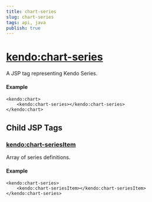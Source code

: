```yaml
---
title: chart-series
slug: chart-series
tags: api, java
publish: true
---
```


# <kendo:chart-series>
A JSP tag representing Kendo Series.

#### Example
    <kendo:chart>
        <kendo:chart-series></kendo:chart-series>
    </kendo:chart>


## Child JSP Tags

### [<kendo:chart-seriesItem>](/api/wrappers/jsp/chart/seriesitem)

Array of series definitions.

#### Example

    <kendo:chart-series>
        <kendo:chart-seriesItem></kendo:chart-seriesItem>
    </kendo:chart-series>
 
